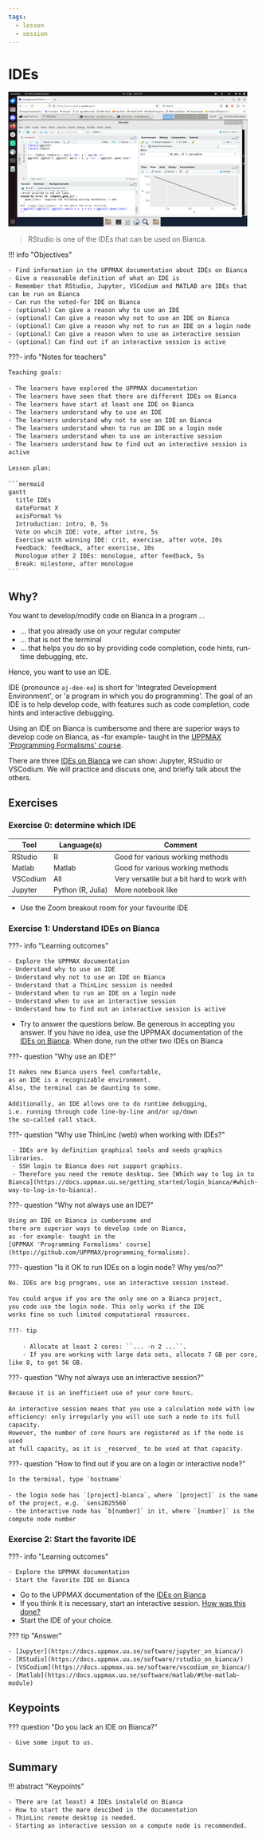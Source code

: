 ```yaml
---
tags:
  - lesson
  - session
---
```


# IDEs

![RStudio running on Bianca](rstudio_in_action_480_x_270.png)

> RStudio is one of the IDEs that can be used on Bianca.

!!! info "Objectives"

    - Find information in the UPPMAX documentation about IDEs on Bianca
    - Give a reasonable definition of what an IDE is
    - Remember that RStudio, Jupyter, VSCodium and MATLAB are IDEs that can be run on Bianca
    - Can run the voted-for IDE on Bianca
    - (optional) Can give a reason why to use an IDE
    - (optional) Can give a reason why not to use an IDE on Bianca
    - (optional) Can give a reason why not to run an IDE on a login node
    - (optional) Can give a reason when to use an interactive session
    - (optional) Can find out if an interactive session is active

???- info "Notes for teachers"

    Teaching goals:

    - The learners have explored the UPPMAX documentation
    - The learners have seen that there are different IDEs on Bianca
    - The learners have start at least one IDE on Bianca
    - The learners understand why to use an IDE
    - The learners understand why not to use an IDE on Bianca
    - The learners understand when to run an IDE on a login node
    - The learners understand when to use an interactive session
    - The learners understand how to find out an interactive session is active

    Lesson plan:

    ```mermaid
    gantt
      title IDEs
      dateFormat X
      axisFormat %s
      Introduction: intro, 0, 5s
      Vote on whcih IDE: vote, after intro, 5s
      Exercise with winning IDE: crit, exercise, after vote, 20s
      Feedback: feedback, after exercise, 10s
      Monologue other 2 IDEs: monologue, after feedback, 5s
      Break: milestone, after monologue
    ```

## Why?

You want to develop/modify code on Bianca in a program ...

- ... that you already use on your regular computer
- ... that is not the terminal
- ... that helps you do so by providing code completion,
      code hints, run-time debugging, etc.

Hence, you want to use an IDE.

IDE (pronounce `aj-dee-ee`) is short for 'Integrated Development Environment',
or 'a program in which you do programming'.
The goal of an IDE is to help develop code, with features
such as code completion, code hints and interactive debugging.

Using an IDE on Bianca is cumbersome and
there are superior ways to develop code on Bianca,
as -for example- taught in the
[UPPMAX 'Programming Formalisms' course](https://uppmax.github.io/programming_formalisms/learning_outcomes/).

There are three [IDEs on Bianca](http://docs.uppmax.uu.se/software/ides_on_bianca/)
we can show: Jupyter, RStudio or VSCodium.
We will practice and discuss one, and briefly talk about the others.

## Exercises

### Exercise 0: determine which IDE

Tool | Language(s) | Comment
-----|-------------| -------
RStudio| R         | Good for various working methods
Matlab| Matlab      | Good for various working methods
VSCodium |All       | Very versatile but a bit hard to work with
Jupyter| Python (R, Julia) | More notebook like

- Use the Zoom breakout room for your favourite IDE

### Exercise 1: Understand IDEs on Bianca

???- info "Learning outcomes"

    - Explore the UPPMAX documentation
    - Understand why to use an IDE
    - Understand why not to use an IDE on Bianca
    - Understand that a ThinLinc session is needed
    - Understand when to run an IDE on a login node
    - Understand when to use an interactive session
    - Understand how to find out an interactive session is active

- Try to answer the questions below.
  Be generous in accepting you answer.
  If you have no idea, use the UPPMAX documentation of the [IDEs on Bianca](http://docs.uppmax.uu.se/software/ides_on_bianca/).
  When done, run the other two IDEs on Bianca

???- question "Why use an IDE?"

    It makes new Bianca users feel comfortable,
    as an IDE is a recognizable environment.
    Also, the terminal can be daunting to some.

    Additionally, an IDE allows one to do runtime debugging,
    i.e. running through code line-by-line and/or up/down
    the so-called call stack.

???- question "Why use ThinLinc (web) when working with IDEs?"

     - IDEs are by definition graphical tools and needs graphics libraries.
     - SSH login to Bianca does not support graphics.
     - Therefore you need the remote desktop. See [Which way to log in to Bianca](https://docs.uppmax.uu.se/getting_started/login_bianca/#which-way-to-log-in-to-bianca).

???- question "Why not always use an IDE?"

    Using an IDE on Bianca is cumbersome and
    there are superior ways to develop code on Bianca,
    as -for example- taught in the
    [UPPMAX 'Programming Formalisms' course](https://github.com/UPPMAX/programming_formalisms).

???- question "Is it OK to run IDEs on a login node? Why yes/no?"

    No. IDEs are big programs, use an interactive session instead.

    You could argue if you are the only one on a Bianca project,
    you code use the login node. This only works if the IDE
    works fine on such limited computational resources.

    ???- tip 

        - Allocate at least 2 cores: ``... -n 2 ...``.
        - If you are working with large data sets, allocate 7 GB per core, like 8, to get 56 GB.

???- question "Why not always use an interactive session?"

    Because it is an inefficient use of your core hours.

    An interactive session means that you use a calculation node with low
    efficiency: only irregularly you will use such a node to its full
    capacity.
    However, the number of core hours are registered as if the node is used
    at full capacity, as it is _reserved_ to be used at that capacity.

???- question "How to find out if you are on a login or interactive node?"

    In the terminal, type `hostname`

    - the login node has `[project]-bianca`, where `[project]` is the name of the project, e.g. `sens2025560`
    - the interactive node has `b[number]` in it, where `[number]` is the compute node number

### Exercise 2: Start the favorite IDE

???- info "Learning outcomes"

    - Explore the UPPMAX documentation
    - Start the favorite IDE on Bianca

- Go to the UPPMAX documentation of the [IDEs on Bianca](http://docs.uppmax.uu.se/software/ides_on_bianca/)
- If you think it is necessary, start an interactive session. [How was this done?](https://uppmax.github.io/bianca_workshops/beginner/slurm_intro/#procedure-for-interactive-jobs)
- Start the IDE of your choice.

??? tip "Answer"

    - [Jupyter](https://docs.uppmax.uu.se/software/jupyter_on_bianca/)
    - [RStudio](https://docs.uppmax.uu.se/software/rstudio_on_bianca/)
    - [VSCodium](https://docs.uppmax.uu.se/software/vscodium_on_bianca/)
    - [Matlab](https://docs.uppmax.uu.se/software/matlab/#the-matlab-module)

## Keypoints

??? question "Do you lack an IDE on Bianca?"

    - Give some input to us.

## Summary

!!! abstract "Keypoints"

    - There are (at least) 4 IDEs instaleld on Bianca
    - How to start the mare descibed in the documentation
    - ThinLinc remote desktop is needed.
    - Starting an interactive session on a compute node is recommended.
